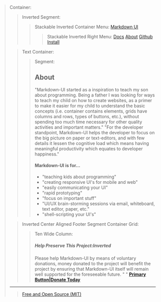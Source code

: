> Container:
> > Inverted Segment:
> > > Stackable Inverted Container Menu:
> > > [Markdown UI](http：//jjuliano.github.io/markdown-ui "basic")
> > > > Stackable Inverted Right Menu:
> > > > [Docs](toc.html)
> > > > [About](about.html "active")
> > > > [Github](https：//github.com/jjuliano/markdown-ui)
> > > > [Install](index.html#install)
>
> <!-- -->
> > Text Container:
> > > Segment:
> > > ## About
> > > "Markdown-UI started as a inspiration to teach my son about programming. Being a father I was looking for ways to teach my child on how to create websites, as a primer to make it easier for my child to understand the basic concepts (i.e. container contains elements, grids have columns and rows, types of buttons, etc.), without spending too much time necessary for other quality activities and important matters."
> > > "For the developer standpoint, Markdown-UI helps the developer to focus on the big picture on paper or text-editors, and with few details it lessen the cognitive load which means having meaningful productivity which equates to developer happiness."
> > > <br />
> > > #### Markdown-UI is for...
> > >
> > > * "teaching kids about programming"
> > > * "creating responsive UI's for mobile and web"
> > > * "easily communicating your UI"
> > > * "rapid prototyping"
> > > * "focus on important stuff"
> > > * "UI/UX brain-storming sessions via email, whiteboard, text editor, paper, etc."
> > > * "shell-scripting your UI's"
>
> <!-- -->
> > Inverted Center Aligned Footer Segment Container Grid:
> > > Ten Wide Column:
> > > ##### Help Preserve This Project:Inverted
> > > Please help Markdown-UI by means of voluntary donations, money donated to the project will benefit the project by ensuring that Markdown-UI itself will remain well supported for the foreseeable future.
> > > " "
> > > [__Primary Button|Donate Today__](PAYPAL_BUTTON)
> ____
> > [Free and Open Source (MIT)](http：//markdown-ui.mit-license.org)